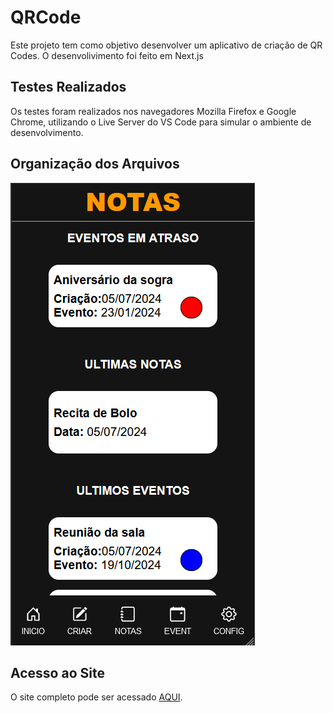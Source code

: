 # QRCode
Este projeto tem como objetivo desenvolver um aplicativo de criação de QR Codes. O desenvolivimento foi feito em Next.js 

## Testes Realizados

Os testes foram realizados nos navegadores Mozilla Firefox e Google Chrome, utilizando o Live Server do VS Code para simular o ambiente de desenvolvimento.

## Organização dos Arquivos

![Organização dos Arquivos](https://github.com/Igor-Wolf/NotesApp/blob/main/demo.png?raw=true)

## Acesso ao Site

O site completo pode ser acessado [AQUI](https://notes-app-igor-wolf.vercel.app/).
